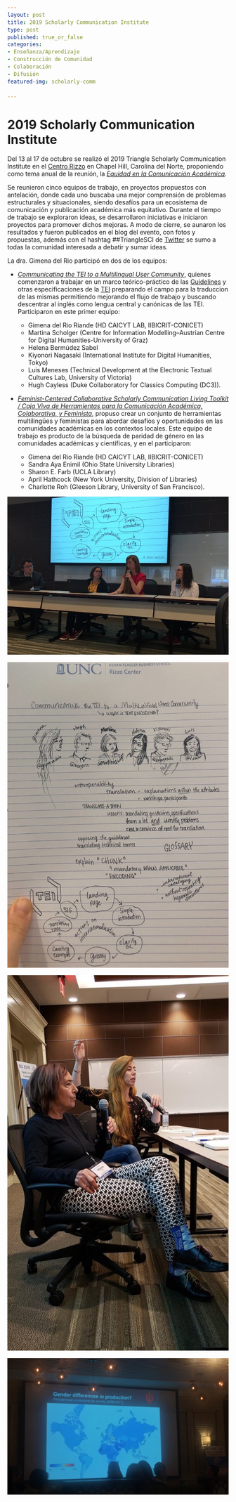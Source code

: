 ```yaml
---
layout: post
title: 2019 Scholarly Communication Institute
type: post
published: true_or_false
categories:
- Enseñanza/Aprendizaje
- Construcción de Comunidad
- Colaboración
- Difusión
featured-img: scholarly-comm

---
```


# 2019 Scholarly Communication Institute

Del 13 al 17 de octubre se realizó el 2019 Triangle Scholarly Communication Institute en el [Centro Rizzo](https://trianglesci.org/venue-and-logistics/rizzo-center-and-meadowmont/) en Chapel Hill, Carolina del Norte, proponiendo como tema anual de la reunión, la [*Equidad en la Comunicación Académica*](https://trianglesci.org/2019-institute/equity-in-scholarly-communications/).

Se reunieron cinco equipos de trabajo, en proyectos propuestos con antelación, donde cada uno buscaba una mejor comprensión de problemas estructurales y situacionales, siendo desafíos para un ecosistema de comunicación y publicación académica más equitativo. Durante el tiempo de trabajo se exploraron ideas, se desarrollaron iniciativas e iniciaron proyectos para promover dichos mejoras. A modo de cierre, se aunaron los resultados y fueron publicados en el blog del evento, con fotos y propuestas, además con el hashtag ##TriangleSCI de [Twitter](https://twitter.com/search?q=%23TriangleSCI&f=live) se sumo a todas la comunidad interesada a debatir y sumar ideas.

La dra. Gimena del Rio participó en dos de los equipos:  

* [*Communicating the TEI to a Multilingual User Community*](https://trianglesci.org/2019/07/17/communicating-the-tei-to-a-multilingual-user-community/), quienes comenzaron a trabajar en un marco teórico-práctico de las [Guidelines](https://www.tei-c.org/release/doc/tei-p5-doc/en/html/AB.html) y otras especificaciones de la [TEI](https://tei-c.org/) preparando el campo para la traduccion de las mismas permitiendo mejorando el flujo de trabajo y buscando descentrar al inglés como lengua central y canónicas de las TEI. Participaron en este primer equipo:
	- Gimena del Rio Riande (HD CAICYT LAB, IIBICRIT-CONICET)
	- Martina Scholger (Centre for Information Modelling–Austrian Centre for Digital Humanities-University of Graz)
	- Helena Bermúdez Sabel 
	- Kiyonori Nagasaki (International Institute for Digital Humanities, Tokyo)
	- Luis Meneses (Technical Development at the Electronic Textual Cultures Lab, University of Victoria)
	- Hugh Cayless (Duke Collaboratory for Classics Computing (DC3)).

* [*Feminist-Centered Collaborative Scholarly Communication Living Toolkit / Caja Viva de Herramientas para la Comunicación Académica, Colaborativa, y Feminista*](https://trianglesci.org/2019/07/30/feminist-centered-collaborative-toolkit/), propuso crear un conjunto de herramientas multilingües y feministas para abordar desafíos y oportunidades en las comunidades académicas en los contextos locales. Este equipo de trabajo es producto de la búsqueda de paridad de género en las comunidades académicas y científicas, y en el participaron:
	- Gimena del Rio Riande (HD CAICYT LAB, IIBICRIT-CONICET)
	- Sandra Aya Enimil (Ohio State University Libraries)
	- Sharon E. Farb (UCLA Library)
	- April Hathcock (New York University, Division of Libraries)
	- Charlotte Roh (Gleeson Library, University of San Francisco).


![scholarly-1](/assets/img/posts/scholarly-comm1.jpg)

![scholarly-2](/assets/img/posts/scholarly-comm2.jpg)

![scholarly-3](/assets/img/posts/scholarly-comm3.jpg)

![scholarly-4](/assets/img/posts/scholarly-comm4.jpg)